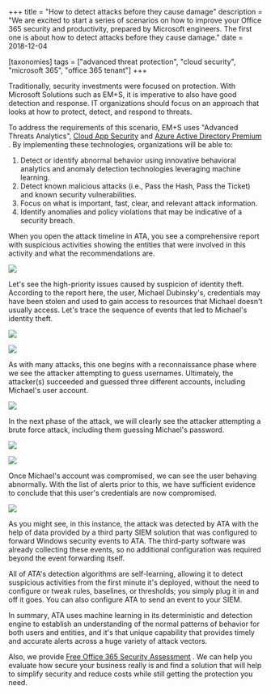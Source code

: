 +++
title = "How to detect attacks before they cause damage"
description = "We are excited to start a series of scenarios on how to improve your Office 365 security and productivity, prepared by Microsoft engineers. The first one is about how to detect attacks before they cause damage."
date = 2018-12-04

[taxonomies]
tags = ["advanced threat protection", "cloud security", "microsoft 365", "office 365 tenant"]
+++

Traditionally, security investments were focused on protection. With
Microsoft Solutions such as EM+S, it is imperative to also have good detection
and response. IT organizations should focus on an approach that looks at
how to protect, detect, and respond to threats.

To address the requirements of this scenario, EM+S uses "Advanced
Threats Analytics", [Cloud App
Security](https://buymssoft.com/services/office-365-addons/mobility-and-security/CSP-ELIT-5b5c193d1138)
and [Azure Active Directory
Premium](https://buymssoft.com/license/GN9-00002) . By implementing
these technologies, organizations will be able to:

1.  Detect or identify abnormal behavior using innovative behavioral
    analytics and anomaly detection technologies leveraging machine
    learning.
2.  Detect known malicious attacks (i.e., Pass the Hash, Pass the Ticket)
    and known security vulnerabilities.
3.  Focus on what is important, fast, clear, and relevant attack
    information.
4.  Identify anomalies and policy violations that may be indicative of a
    security breach.

When you open the attack timeline in ATA, you see a
comprehensive report with suspicious activities showing the entities
that were involved in this activity and what the recommendations are.

![](https://o365hq.com/images/182.png)

Let's see the high-priority issues caused by suspicion of identity
theft. According to the report here, the user, Michael Dubinsky's,
credentials may have been stolen and used to gain access to
resources that Michael doesn't usually access. Let's trace the sequence
of events that led to Michael's identity theft.

![](https://o365hq.com/images/183.png)

![](https://o365hq.com/images/186.png)

As with many attacks, this one begins with a reconnaissance phase where
we see the attacker attempting to guess usernames. Ultimately, the
attacker(s) succeeded and guessed three different accounts, including
Michael's user account.

![](https://o365hq.com/images/185.png)

In the next phase of the attack, we will clearly see the attacker
attempting a brute force attack, including them guessing Michael's
password.

![](https://o365hq.com/images/184.png)

![](https://o365hq.com/images/187.png)

Once Michael's account was compromised, we can see the user behaving
abnormally. With the list of alerts prior to this, we have sufficient
evidence to conclude that this user's credentials are now compromised.

![](https://o365hq.com/images/188.png)

As you might see, in this instance, the attack was detected by
ATA with the help of data provided by a third party
SIEM solution that was configured to forward Windows security
events to ATA. The third-party software was already collecting
these events, so no additional configuration was required beyond the
event forwarding itself.

All of ATA's detection algorithms are self-learning, allowing
it to detect suspicious activities from the first minute it's deployed,
without the need to configure or tweak rules, baselines, or thresholds;
you simply plug it in and off it goes. You can also configure
ATA to send an event to your SIEM.

In summary, ATA uses machine learning in its deterministic and
detection engine to establish an understanding of the normal patterns of
behavior for both users and entities, and it's that unique capability
that provides timely and accurate alerts across a huge variety of attack
vectors.

Also, we provide [Free Office 365 Security
Assessment](https://o365hq.com/services/free-office-365-security-assessment-service)
. We can help you evaluate how secure your business really is and find a
solution that will help to simplify security and reduce costs while
still getting the protection you need.
